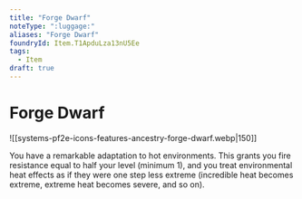 ```yaml
---
title: "Forge Dwarf"
noteType: ":luggage:"
aliases: "Forge Dwarf"
foundryId: Item.T1ApduLza13nU5Ee
tags:
  - Item
draft: true
---
```


# Forge Dwarf
![[systems-pf2e-icons-features-ancestry-forge-dwarf.webp|150]]

You have a remarkable adaptation to hot environments. This grants you fire resistance equal to half your level (minimum 1), and you treat environmental heat effects as if they were one step less extreme (incredible heat becomes extreme, extreme heat becomes severe, and so on).
